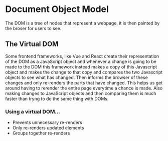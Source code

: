 # Document Object Model
The DOM is a tree of nodes that represent a webpage, it is then
painted by the broser for users to see.

## The Virtual DOM
Some frontend frameworks, like Vue and React create their representation of
the DOM as a JavaScript object and whenever a change is going to be made to the
DOM this framework instead makes a copy of this Javascript object and makes the
change to that copy and compares the two Javascript objects to see what has changed.
Then informs the browser of these changes and only re-renders the parts that have changed.
This helps us get around having to rerender the entire page everytime a chance is made. Also making changes
to JavaScript objects and then comparing them is much faster than tryng to do the same thing with DOMs.

### Using a virtual DOM...
* Prevents unnecessary re-renders
* Only re-renders updated elements
* Groups together re-renders
